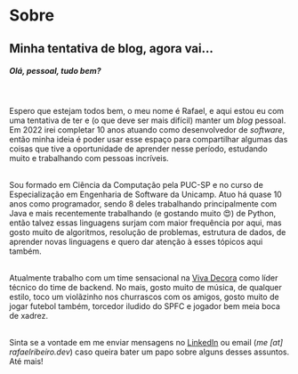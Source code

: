 # Sobre


## Minha tentativa de blog, agora vai...

##### Olá, pessoal, tudo bem?

<br/>

Espero que estejam todos bem, o meu nome é Rafael, e aqui estou eu com uma tentativa de ter e (o que deve ser mais
difícil)
manter um _blog_ pessoal. Em 2022 irei completar 10 anos atuando como desenvolvedor de _software_, então minha ideia é
poder usar esse espaço para compartilhar algumas das coisas que tive a oportunidade de aprender nesse período, estudando
muito e trabalhando com pessoas incríveis.
<br/><br/>

Sou formado em Ciência da Computação pela PUC-SP e no curso de Especialização em Engenharia de Software da Unicamp. Atuo
há quase 10 anos como programador, sendo 8 deles trabalhando principalmente com Java e mais recentemente trabalhando (e
gostando muito 😍) de Python, então talvez essas linguagens surjam com maior frequência por aqui, mas gosto muito de
algoritmos, resolução de problemas, estrutura de dados, de aprender novas linguagens e quero dar atenção à esses tópicos
aqui também.
<br/><br/>

Atualmente trabalho com um time sensacional na [Viva Decora](https://github.com/vivadecora) como líder técnico do time
de backend. No mais, gosto muito de música, de qualquer estilo, toco um violãzinho nos churrascos com os amigos, gosto
muito de jogar futebol também, torcedor iludido do SPFC e jogador bem meia boca de xadrez.
<br/><br/>

Sinta se a vontade em me enviar mensagens no [LinkedIn](https://www.linkedin.com/in/rafaelribeir0/) ou email (_me [at]
rafaelribeiro.dev_) caso queira bater um papo sobre alguns desses assuntos. Até mais!

